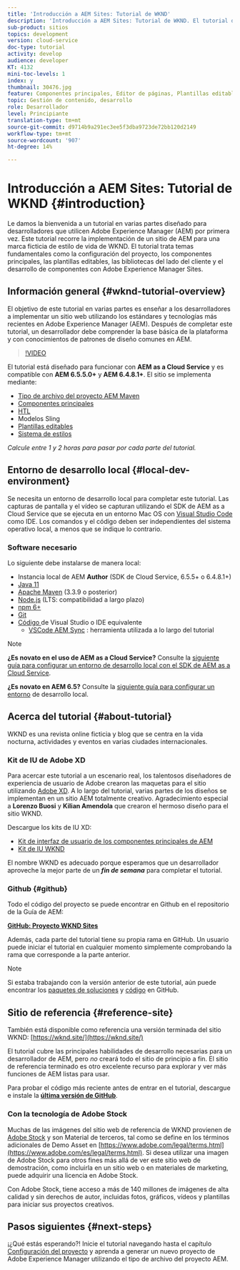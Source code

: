 ```yaml
---
title: 'Introducción a AEM Sites: Tutorial de WKND'
description: 'Introducción a AEM Sites: Tutorial de WKND. El tutorial de WKND es un tutorial de varias partes diseñado para desarrolladores que no hayan utilizado Adobe Experience Manager. El tutorial recorre la implementación de un sitio de AEM para una marca ficticia de estilo de vida, la WKND. El tutorial cubre temas fundamentales como la configuración del proyecto, los arquetipos de maven, los componentes principales, las plantillas editables, las bibliotecas de cliente y el desarrollo de componentes.'
sub-product: sitios
topics: development
version: cloud-service
doc-type: tutorial
activity: develop
audience: developer
KT: 4132
mini-toc-levels: 1
index: y
thumbnail: 30476.jpg
feature: Componentes principales, Editor de páginas, Plantillas editables, Tipo de archivo del proyecto AEM
topic: Gestión de contenido, desarrollo
role: Desarrollador
level: Principiante
translation-type: tm+mt
source-git-commit: d9714b9a291ec3ee5f3dba9723de72bb120d2149
workflow-type: tm+mt
source-wordcount: '907'
ht-degree: 14%

---
```



# Introducción a AEM Sites: Tutorial de WKND {#introduction}

Le damos la bienvenida a un tutorial en varias partes diseñado para desarrolladores que utilicen Adobe Experience Manager (AEM) por primera vez. Este tutorial recorre la implementación de un sitio de AEM para una marca ficticia de estilo de vida de WKND. El tutorial trata temas fundamentales como la configuración del proyecto, los componentes principales, las plantillas editables, las bibliotecas del lado del cliente y el desarrollo de componentes con Adobe Experience Manager Sites.

## Información general {#wknd-tutorial-overview}

El objetivo de este tutorial en varias partes es enseñar a los desarrolladores a implementar un sitio web utilizando los estándares y tecnologías más recientes en Adobe Experience Manager (AEM). Después de completar este tutorial, un desarrollador debe comprender la base básica de la plataforma y con conocimientos de patrones de diseño comunes en AEM.

>[!VIDEO](https://video.tv.adobe.com/v/30476?quality=12&learn=on)

El tutorial está diseñado para funcionar con **AEM as a Cloud Service** y es compatible con **AEM 6.5.5.0+** y **AEM 6.4.8.1+**. El sitio se implementa mediante:

* [Tipo de archivo del proyecto AEM Maven](https://docs.adobe.com/content/help/es-ES/experience-manager-core-components/using/developing/archetype/overview.html)
* [Componentes principales](https://docs.adobe.com/content/help/es-ES/experience-manager-core-components/using/introduction.html)
* [HTL](https://docs.adobe.com/content/help/en/experience-manager-htl/using/getting-started/getting-started.html)
* Modelos Sling
* [Plantillas editables](https://docs.adobe.com/content/help/en/experience-manager-learn/sites/page-authoring/template-editor-feature-video-use.html)
* [Sistema de estilos](https://docs.adobe.com/content/help/en/experience-manager-learn/sites/page-authoring/style-system-feature-video-use.html)

*Calcule entre 1 y 2 horas para pasar por cada parte del tutorial.*

## Entorno de desarrollo local {#local-dev-environment}

Se necesita un entorno de desarrollo local para completar este tutorial. Las capturas de pantalla y el vídeo se capturan utilizando el SDK de AEM as a Cloud Service que se ejecuta en un entorno Mac OS con [Visual Studio Code](https://code.visualstudio.com/) como IDE. Los comandos y el código deben ser independientes del sistema operativo local, a menos que se indique lo contrario.

### Software necesario

Lo siguiente debe instalarse de manera local:

* Instancia local de AEM **Author** (SDK de Cloud Service, 6.5.5+ o 6.4.8.1+)
* [Java 11](https://downloads.experiencecloud.adobe.com/content/software-distribution/en/general.html)
* [Apache Maven](https://maven.apache.org/) (3.3.9 o posterior)
* [Node.js](https://nodejs.org/en/)  (LTS: compatibilidad a largo plazo)
* [npm 6+](https://www.npmjs.com/)
* [Git](https://git-scm.com/)
* [Código ](https://code.visualstudio.com/) de Visual Studio o IDE equivalente
   * [VSCode AEM Sync](https://marketplace.visualstudio.com/items?itemName=yamato-ltd.vscode-aem-sync) : herramienta utilizada a lo largo del tutorial

>[!NOTE]
>
> **¿Es novato en el uso de AEM as a Cloud Service?** Consulte la [siguiente guía para configurar un entorno de desarrollo local con el SDK de AEM as a Cloud Service](https://docs.adobe.com/content/help/es-ES/experience-manager-learn/cloud-service/local-development-environment-set-up/overview.html).
>
> **¿Es novato en AEM 6.5?** Consulte la  [siguiente guía para configurar un entorno](https://docs.adobe.com/content/help/en/experience-manager-learn/foundation/development/set-up-a-local-aem-development-environment.html) de desarrollo local.

## Acerca del tutorial {#about-tutorial}

WKND es una revista online ficticia y blog que se centra en la vida nocturna, actividades y eventos en varias ciudades internacionales.

### Kit de IU de Adobe XD

Para acercar este tutorial a un escenario real, los talentosos diseñadores de experiencia de usuario de Adobe crearon las maquetas para el sitio utilizando [Adobe XD](https://www.adobe.com/products/xd.html). A lo largo del tutorial, varias partes de los diseños se implementan en un sitio AEM totalmente creativo. Agradecimiento especial a **Lorenzo Buosi** y **Kilian Amendola** que crearon el hermoso diseño para el sitio WKND.

Descargue los kits de IU XD:

* [Kit de interfaz de usuario de los componentes principales de AEM](assets/overview/AEM-CoreComponents-UI-Kit.xd)
* [Kit de IU WKND](https://github.com/adobe/aem-guides-wknd/releases/download/aem-guides-wknd-0.0.2/AEM_UI-kit-WKND.xd)

El nombre WKND es adecuado porque esperamos que un desarrollador aproveche la mejor parte de un ***fin de semana*** para completar el tutorial.

### Github {#github}

Todo el código del proyecto se puede encontrar en Github en el repositorio de la Guía de AEM:

**[GitHub: Proyecto WKND Sites](https://github.com/adobe/aem-guides-wknd)**

Además, cada parte del tutorial tiene su propia rama en GitHub. Un usuario puede iniciar el tutorial en cualquier momento simplemente comprobando la rama que corresponde a la parte anterior.

>[!NOTE]
>
> Si estaba trabajando con la versión anterior de este tutorial, aún puede encontrar los [paquetes de soluciones](https://github.com/adobe/aem-guides-wknd/releases/tag/archetype-18.1) y [código](https://github.com/adobe/aem-guides-wknd/tree/archetype-18.1) en GitHub.

## Sitio de referencia {#reference-site}

También está disponible como referencia una versión terminada del sitio WKND: [https://wknd.site/](https://wknd.site/)

El tutorial cubre las principales habilidades de desarrollo necesarias para un desarrollador de AEM, pero *no* creará todo el sitio de principio a fin. El sitio de referencia terminado es otro excelente recurso para explorar y ver más funciones de AEM listas para usar.

Para probar el código más reciente antes de entrar en el tutorial, descargue e instale la **[última versión de GitHub](https://github.com/adobe/aem-guides-wknd/releases/latest)**.

### Con la tecnología de Adobe Stock

Muchas de las imágenes del sitio web de referencia de WKND provienen de [Adobe Stock](https://stock.adobe.com/) y son Material de terceros, tal como se define en los términos adicionales de Demo Asset en [https://www.adobe.com/legal/terms.html](https://www.adobe.com/es/legal/terms.html). Si desea utilizar una imagen de Adobe Stock para otros fines más allá de ver este sitio web de demostración, como incluirla en un sitio web o en materiales de marketing, puede adquirir una licencia en Adobe Stock.

Con Adobe Stock, tiene acceso a más de 140 millones de imágenes de alta calidad y sin derechos de autor, incluidas fotos, gráficos, vídeos y plantillas para iniciar sus proyectos creativos.

## Pasos siguientes {#next-steps}

¡¿Qué estás esperando?! Inicie el tutorial navegando hasta el capítulo [Configuración del proyecto](project-setup.md) y aprenda a generar un nuevo proyecto de Adobe Experience Manager utilizando el tipo de archivo del proyecto AEM.

